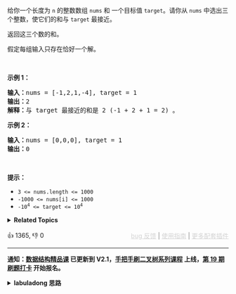 <p>给你一个长度为 <code>n</code> 的整数数组&nbsp;<code>nums</code><em>&nbsp;</em>和 一个目标值&nbsp;<code>target</code>。请你从 <code>nums</code><em> </em>中选出三个整数，使它们的和与&nbsp;<code>target</code>&nbsp;最接近。</p>

<p>返回这三个数的和。</p>

<p>假定每组输入只存在恰好一个解。</p>

<p>&nbsp;</p>

<p><strong>示例 1：</strong></p>

<pre>
<strong>输入：</strong>nums = [-1,2,1,-4], target = 1
<strong>输出：</strong>2
<strong>解释：</strong>与 target 最接近的和是 2 (-1 + 2 + 1 = 2) 。
</pre>

<p><strong>示例 2：</strong></p>

<pre>
<strong>输入：</strong>nums = [0,0,0], target = 1
<strong>输出：</strong>0
</pre>

<p>&nbsp;</p>

<p><strong>提示：</strong></p>

<ul> 
 <li><code>3 &lt;= nums.length &lt;= 1000</code></li> 
 <li><code>-1000 &lt;= nums[i] &lt;= 1000</code></li> 
 <li><code>-10<sup>4</sup> &lt;= target &lt;= 10<sup>4</sup></code></li> 
</ul>

<details><summary><strong>Related Topics</strong></summary>数组 | 双指针 | 排序</details><br>

<div>👍 1365, 👎 0<span style='float: right;'><span style='color: gray;'><a href='https://github.com/labuladong/fucking-algorithm/discussions/939' target='_blank' style='color: lightgray;text-decoration: underline;'>bug 反馈</a> | <a href='https://labuladong.gitee.io/article/fname.html?fname=jb插件简介' target='_blank' style='color: lightgray;text-decoration: underline;'>使用指南</a> | <a href='https://labuladong.github.io/algo/images/others/%E5%85%A8%E5%AE%B6%E6%A1%B6.jpg' target='_blank' style='color: lightgray;text-decoration: underline;'>更多配套插件</a></span></span></div>

<div id="labuladong"><hr>

**通知：[数据结构精品课](https://aep.h5.xeknow.com/s/1XJHEO) 已更新到 V2.1，[手把手刷二叉树系列课程](https://aep.xet.tech/s/3YGcq3) 上线，[第 19 期刷题打卡](https://aep.xet.tech/s/32wqt4) 开始报名。**

<details><summary><strong>labuladong 思路</strong></summary>

## 基本思路

只要你做过 [259. 较小的三数之和](/problems/3sum-smaller)，这道题稍微改一下就应该能搞定了。

一样是先排序，然后固定第一个数，再去 `nums[start..]` 中寻找最接近 `target - delta` 的两数之和。

我写的解法其实可以合并成一个函数，但考虑到和前文 [一个函数秒杀 nSum 问题](https://labuladong.github.io/article/fname.html?fname=nSum) 中代码的一致性，我还是把解法分成了两个函数来写。

**标签：[数组双指针](https://mp.weixin.qq.com/mp/appmsgalbum?__biz=MzAxODQxMDM0Mw==&action=getalbum&album_id=2120601117519675393)**

## 解法代码

<div class="tab-panel"><div class="tab-nav">
<button data-tab-item="cpp" class="tab-nav-button btn " data-tab-group="default" onclick="switchTab(this)">cpp🤖</button>

<button data-tab-item="python" class="tab-nav-button btn " data-tab-group="default" onclick="switchTab(this)">python🤖</button>

<button data-tab-item="java" class="tab-nav-button btn active" data-tab-group="default" onclick="switchTab(this)">java🟢</button>

<button data-tab-item="go" class="tab-nav-button btn " data-tab-group="default" onclick="switchTab(this)">go🤖</button>

<button data-tab-item="javascript" class="tab-nav-button btn " data-tab-group="default" onclick="switchTab(this)">javascript🤖</button>
</div><div class="tab-content">
<div data-tab-item="cpp" class="tab-item " data-tab-group="default"><div class="highlight">

```cpp
// 注意：cpp 代码由 chatGPT🤖 根据我的 java 代码翻译，旨在帮助不同背景的读者理解算法逻辑。
// 本代码已经通过力扣的测试用例，应该可直接成功提交。

class Solution {
public:
    int threeSumClosest(vector<int>& nums, int target) {
        if (nums.size() < 3) {
            return 0;
        }
        // 别忘了要先排序数组
        sort(nums.begin(), nums.end());
        // 记录三数之和与目标值的偏差
        int delta = INT_MAX;
        for (int i = 0; i < nums.size() - 2; i++) {
            // 固定 nums[i] 为三数之和中的第一个数，
            // 然后对 nums[i+1..] 搜索接近 target - nums[i] 的两数之和
            int sum = nums[i] + twoSumClosest(nums, i + 1, target - nums[i]);
            if (abs(delta) > abs(target - sum)) {
                delta = target - sum;
            }
        }
        return target - delta;
    }

    // 在 nums[start..] 搜索最接近 target 的两数之和
    int twoSumClosest(vector<int>& nums, int start, int target) {
        int lo = start, hi = nums.size() - 1;
        // 记录两数之和与目标值的偏差
        int delta = INT_MAX;
        while (lo < hi) {
            int sum = nums[lo] + nums[hi];
            if (abs(delta) > abs(target - sum)) {
                delta = target - sum;
            }
            if (sum < target) {
                lo++;
            } else {
                hi--;
            }
        }
        return target - delta;
    }
};
```

</div></div>

<div data-tab-item="python" class="tab-item " data-tab-group="default"><div class="highlight">

```python
# 注意：python 代码由 chatGPT🤖 根据我的 java 代码翻译，旨在帮助不同背景的读者理解算法逻辑。
# 本代码已经通过力扣的测试用例，应该可直接成功提交。

class Solution:
    def threeSumClosest(self, nums: List[int], target: int) -> int:
        if len(nums) < 3:
            return 0
        # 别忘了要先排序数组
        nums.sort()
        # 记录三数之和与目标值的偏差
        delta = float('inf')
        for i in range(len(nums) - 2):
            # 固定 nums[i] 为三数之和中的第一个数，
            # 然后对 nums[i+1..] 搜索接近 target - nums[i] 的两数之和
            sum_ = nums[i] + self.twoSumClosest(nums, i + 1, target - nums[i])
            if abs(delta) > abs(target - sum_):
                delta = target - sum_
        return target - delta

    # 在 nums[start..] 搜索最接近 target 的两数之和
    def twoSumClosest(self, nums: List[int], start: int, target: int) -> int:
        lo, hi = start, len(nums) - 1
        # 记录两数之和与目标值的偏差
        delta = float('inf')
        while lo < hi:
            sum_ = nums[lo] + nums[hi]
            if abs(delta) > abs(target - sum_):
                delta = target - sum_
            if sum_ < target:
                lo += 1
            else:
                hi -= 1
        return target - delta
```

</div></div>

<div data-tab-item="java" class="tab-item active" data-tab-group="default"><div class="highlight">

```java
class Solution {
    public int threeSumClosest(int[] nums, int target) {
        if (nums.length < 3) {
            return 0;
        }
        // 别忘了要先排序数组
        Arrays.sort(nums);
        // 记录三数之和与目标值的偏差
        int delta = Integer.MAX_VALUE;
        for (int i = 0; i < nums.length - 2; i++) {
            // 固定 nums[i] 为三数之和中的第一个数，
            // 然后对 nums[i+1..] 搜索接近 target - nums[i] 的两数之和
            int sum = nums[i] + twoSumClosest(nums, i + 1, target - nums[i]);
            if (Math.abs(delta) > Math.abs(target - sum)) {
                delta = target - sum;
            }
        }
        return target - delta;
    }

    // 在 nums[start..] 搜索最接近 target 的两数之和
    int twoSumClosest(int[] nums, int start, int target) {
        int lo = start, hi = nums.length - 1;
        // 记录两数之和与目标值的偏差
        int delta = Integer.MAX_VALUE;
        while (lo < hi) {
            int sum = nums[lo] + nums[hi];
            if (Math.abs(delta) > Math.abs(target - sum)) {
                delta = target - sum;
            }
            if (sum < target) {
                lo++;
            } else {
                hi--;
            }
        }
        return target - delta;
    }
}
```

</div></div>

<div data-tab-item="go" class="tab-item " data-tab-group="default"><div class="highlight">

```go
// 注意：go 代码由 chatGPT🤖 根据我的 java 代码翻译，旨在帮助不同背景的读者理解算法逻辑。
// 本代码已经通过力扣的测试用例，应该可直接成功提交。

func threeSumClosest(nums []int, target int) int {
    if len(nums) < 3 {
        return 0
    }
    // 先排序数组
    sort.Ints(nums)
    // 记录三数之和与目标值的偏差
    delta := math.MaxInt32
    for i := 0; i < len(nums)-2; i++ {
        // 固定 nums[i] 为三数之和中的第一个数，
        // 然后对 nums[i+1..] 搜索接近 target - nums[i] 的两数之和
        sum := nums[i] + twoSumClosest(nums, i+1, target-nums[i])
        if int(math.Abs(float64(delta))) > int(math.Abs(float64(target-sum))) {
            delta = target - sum
        }
    }
    return target - delta
}

// 在 nums[start..] 搜索最接近 target 的两数之和
func twoSumClosest(nums []int, start int, target int) int {
    lo, hi := start, len(nums)-1
    // 记录两数之和与目标值的偏差
    delta := math.MaxInt32
    for lo < hi {
        sum := nums[lo] + nums[hi]
        if int(math.Abs(float64(delta))) > int(math.Abs(float64(target-sum))) {
            delta = target - sum
        }
        if sum < target {
            lo++
        } else {
            hi--
        }
    }
    return target - delta
}
```

</div></div>

<div data-tab-item="javascript" class="tab-item " data-tab-group="default"><div class="highlight">

```javascript
// 注意：javascript 代码由 chatGPT🤖 根据我的 java 代码翻译，旨在帮助不同背景的读者理解算法逻辑。
// 本代码已经通过力扣的测试用例，应该可直接成功提交。

var threeSumClosest = function(nums, target) {
    if (nums.length < 3) {
        return 0;
    }
    // 别忘了要先排序数组
    nums.sort(function(a, b) {
        return a - b;
    });
    // 记录三数之和与目标值的偏差
    var delta = Number.MAX_SAFE_INTEGER;
    for (var i = 0; i < nums.length - 2; i++) {
        // 固定 nums[i] 为三数之和中的第一个数，
        // 然后对 nums[i+1..] 搜索接近 target - nums[i] 的两数之和
        var sum = nums[i] + twoSumClosest(nums, i + 1, target - nums[i]);
        if (Math.abs(delta) > Math.abs(target - sum)) {
            delta = target - sum;
        }
    }
    return target - delta;
};

// 在 nums[start..] 搜索最接近 target 的两数之和
var twoSumClosest = function(nums, start, target) {
    var lo = start, hi = nums.length - 1;
    // 记录两数之和与目标值的偏差
    var delta = Number.MAX_SAFE_INTEGER;
    while (lo < hi) {
        var sum = nums[lo] + nums[hi];
        if (Math.abs(delta) > Math.abs(target - sum)) {
            delta = target - sum;
        }
        if (sum < target) {
            lo++;
        } else {
            hi--;
        }
    }
    return target - delta;
};
```

</div></div>
</div></div>

</details>
</div>



